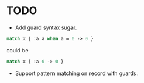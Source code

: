 # TODO

* Add guard syntax sugar. 

```ocaml
match x { :a a when a = 0 -> 0 } 
```

could be

```ocaml
match x { :a 0 -> 0 }
```

* Support pattern matching on record with guards.
